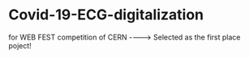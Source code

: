 # Covid-19-ECG-digitalization
for WEB FEST competition of CERN ----> Selected as the first place poject!
